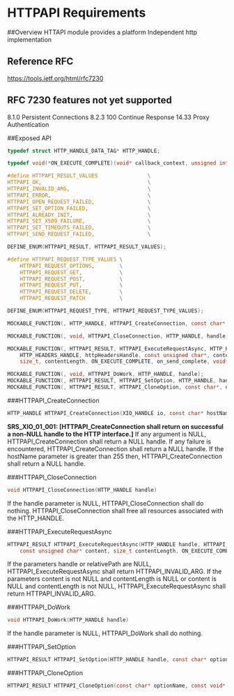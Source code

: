 HTTPAPI Requirements
================
 
##Overview
HTTAPI module provides a platform Independent http implementation

## Reference RFC
https://tools.ietf.org/html/rfc7230

## RFC 7230 features not yet supported
8.1.0 Persistent Connections
8.2.3 100 Continue Response 
14.33 Proxy Authentication

##Exposed API
```c
typedef struct HTTP_HANDLE_DATA_TAG* HTTP_HANDLE;

typedef void(*ON_EXECUTE_COMPLETE)(void* callback_context, unsigned int statusCode, HTTP_HEADERS_HANDLE responseHeadersHandle, BUFFER_HANDLE responseContent);

#define HTTPAPI_RESULT_VALUES                \
HTTPAPI_OK,                                  \
HTTPAPI_INVALID_ARG,                         \
HTTPAPI_ERROR,                               \
HTTPAPI_OPEN_REQUEST_FAILED,                 \
HTTPAPI_SET_OPTION_FAILED,                   \
HTTPAPI_ALREADY_INIT,                        \
HTTPAPI_SET_X509_FAILURE,                    \
HTTPAPI_SET_TIMEOUTS_FAILED,                 \
HTTPAPI_SEND_REQUEST_FAILED,                 \

DEFINE_ENUM(HTTPAPI_RESULT, HTTPAPI_RESULT_VALUES);

#define HTTPAPI_REQUEST_TYPE_VALUES \
    HTTPAPI_REQUEST_OPTIONS,        \
    HTTPAPI_REQUEST_GET,            \
    HTTPAPI_REQUEST_POST,           \
    HTTPAPI_REQUEST_PUT,            \
    HTTPAPI_REQUEST_DELETE,         \
    HTTPAPI_REQUEST_PATCH           \

DEFINE_ENUM(HTTPAPI_REQUEST_TYPE, HTTPAPI_REQUEST_TYPE_VALUES);

MOCKABLE_FUNCTION(, HTTP_HANDLE, HTTPAPI_CreateConnection, const char*, hostName);

MOCKABLE_FUNCTION(, void, HTTPAPI_CloseConnection, HTTP_HANDLE, handle);

MOCKABLE_FUNCTION(, HTTPAPI_RESULT, HTTPAPI_ExecuteRequestAsync, HTTP_HANDLE, handle, HTTPAPI_REQUEST_TYPE, requestType, const char*, relativePath,
    HTTP_HEADERS_HANDLE, httpHeadersHandle, const unsigned char*, content,
    size_t, contentLength, ON_EXECUTE_COMPLETE, on_send_complete, void*, callback_context);

MOCKABLE_FUNCTION(, void, HTTPAPI_DoWork, HTTP_HANDLE, handle);
MOCKABLE_FUNCTION(, HTTPAPI_RESULT, HTTPAPI_SetOption, HTTP_HANDLE, handle, const char*, optionName, const void*, value);
MOCKABLE_FUNCTION(, HTTPAPI_RESULT, HTTPAPI_CloneOption, const char*, optionName, const void*, value, const void**, savedValue);
```

###HTTPAPI_CreateConnection
```c
HTTP_HANDLE HTTPAPI_CreateConnection(XIO_HANDLE io, const char* hostName)
```
**SRS_XIO_01_001: [**HTTPAPI_CreateConnection shall return on successful a non-NULL handle to the HTTP interface.**]**
If any argument is NULL, HTTPAPI_CreateConnection shall return a NULL handle.
If any failure is encountered, HTTPAPI_CreateConnection shall return a NULL handle.
If the hostName parameter is greater than 255 then, HTTPAPI_CreateConnection shall return a NULL handle. 

###HTTPAPI_CloseConnection
```c
void HTTPAPI_CloseConnection(HTTP_HANDLE handle)
```
If the handle parameter is NULL, HTTPAPI_CloseConnection shall do nothing.
HTTPAPI_CloseConnection shall free all resources associated with the HTTP_HANDLE.

###HTTPAPI_ExecuteRequestAsync
```c
HTTPAPI_RESULT HTTPAPI_ExecuteRequestAsync(HTTP_HANDLE handle, HTTPAPI_REQUEST_TYPE requestType, const char* relativePath, HTTP_HEADERS_HANDLE httpHeadersHandle,
    const unsigned char* content, size_t contentLength, ON_EXECUTE_COMPLETE on_send_complete, void* callback_context)
```
If the parameters handle or relativePath are NULL, HTTPAPI_ExecuteRequestAsync shall return HTTPAPI_INVALID_ARG.
If the parameters content is not NULL and contentLength is NULL or content is NULL and contentLength is not NULL, HTTPAPI_ExecuteRequestAsync shall return HTTPAPI_INVALID_ARG.
 
###HTTPAPI_DoWork
```c
void HTTPAPI_DoWork(HTTP_HANDLE handle)
```
If the handle parameter is NULL, HTTPAPI_DoWork shall do nothing.

###HTTPAPI_SetOption
```c
HTTPAPI_RESULT HTTPAPI_SetOption(HTTP_HANDLE handle, const char* optionName, const void* value)
```

###HTTPAPI_CloneOption
```c
HTTPAPI_RESULT HTTPAPI_CloneOption(const char* optionName, const void* value, const void** savedValue)
```
